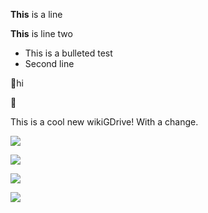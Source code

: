 **This** is a line

**This** is line two

* This is a bulleted test
* Second line

hi



This is a cool new wikiGDrive! With a change.

![](1000000000000801000006000FC688CE4398B42C.jpg)

![](100000000000080100000600C22E7BC1728488D6.jpg)

![](10000000000009C4000007537CA7AEBC30C18882.jpg)

![](10000000000009C400000753E2645860B6CEB342.jpg)
